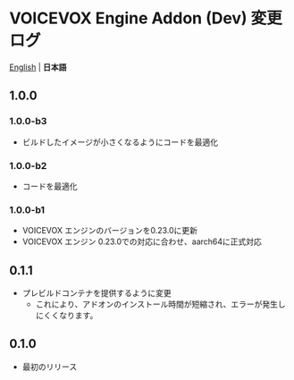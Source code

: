 # VOICEVOX Engine Addon (Dev) 変更ログ
[English](/voicevox_engine_addon/CHANGELOG.md) | **日本語**

## 1.0.0
### 1.0.0-b3
- ビルドしたイメージが小さくなるようにコードを最適化

### 1.0.0-b2
- コードを最適化

### 1.0.0-b1
- VOICEVOX エンジンのバージョンを0.23.0に更新
- VOICEVOX エンジン 0.23.0での対応に合わせ、aarch64に正式対応

## 0.1.1
- プレビルドコンテナを提供するように変更
  - これにより、アドオンのインストール時間が短縮され、エラーが発生しにくくなります。

## 0.1.0
- 最初のリリース